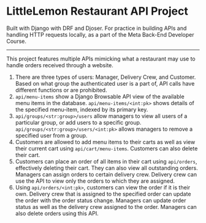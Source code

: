 # LittleLemon Restaurant API Project
Built with Django with DRF and Djoser. For practice in building APIs and handling HTTP requests locally, as a part of the Meta Back-End Developer Course.

___
This project features multiple APIs mimicking what a restaurant may use to handle orders received through a website. 

1. There are three types of users: Manager, Delivery Crew, and Customer. Based on what group the authenticated user is a part of, API calls have different functions or are prohibited.
2. `api/menu-items` show a Django Browsable API view of the available menu items in the database. `api/menu-items/<int:pk>` shows details of the specified menu-item, indexed by its primary key.
3. `api/groups/<str:group>/users` allow managers to view all users of a particular group, or add users to a specific group. `api/groups/<str:group>/users/<int:pk>` allows managers to remove a specified user
from a group.
5. Customers are allowed to add menu items to their carts as well as view their current cart using `api/cart/menu-items`. Customers can also delete their cart.
6. Customers can place an order of all items in their cart using `api/orders`, effectively deleting their cart. They can also view all outstanding orders. Managers can assign orders to certain delivery crew.
Delivery crew can use the API to view only the orders to which they are assigned.
7. Using `api/orders/<int:pk>`, customers can view the order if it is their own. Delivery crew that is assigned to the specified order can update the order with the order status change. Managers can update order
status as well as the delivery crew assigned to the order. Managers can also delete orders using this API. 
